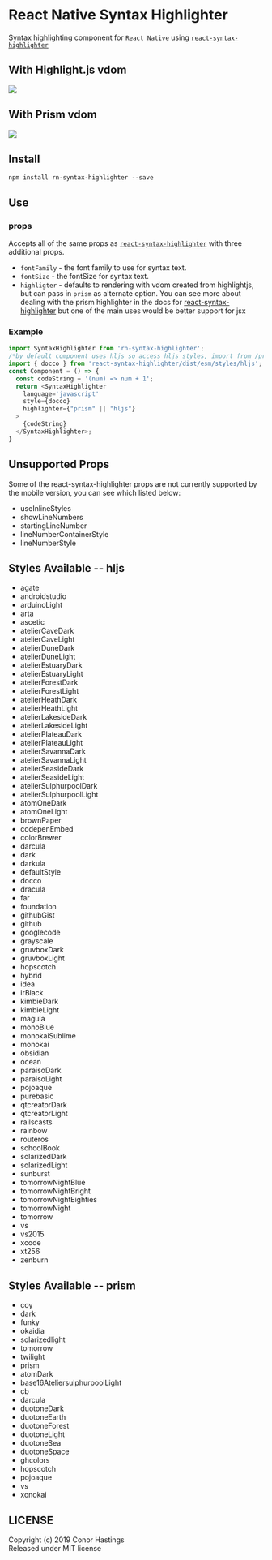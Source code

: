 # React Native Syntax Highlighter

Syntax highlighting component for `React Native` using <a href="https://github.com/conorhastings/react-syntax-highlighter">`react-syntax-highlighter`</a>

<!--
You can see a <a href="https://snack.expo.io/BypG26zdz">demo</a> using snack by <a href="https://expo.io">Expo</a>
-->

## With Highlight.js vdom

<img src="https://github.com/jcubic/rn-syntax-highlighter/blob/master/assets/react-native-syntax-highlighter.gif?raw=true" />

## With Prism vdom
<img src="https://github.com/jcubic/rn-syntax-highlighter/blob/master/assets/react-native-syntax-highlighter-prism.gif?raw=true" />


## Install

`npm install rn-syntax-highlighter --save`


## Use

### props
Accepts all of the same props as <a href='https://github.com/react-syntax-highlighter/react-syntax-highlighter'> `react-syntax-highlighter`</a> with three additional props.
* `fontFamily` - the font family to use for syntax text.
* `fontSize` - the fontSize for syntax text.
* `highligter` - defaults to rendering with vdom created from highlightjs, but can pass in `prism` as alternate option. You can see more about dealing with the prism highlighter in the docs for <a href='https://github.com/react-syntax-highlighter/react-syntax-highlighter'>react-syntax-highlighter</a> but one of the main uses would be better support for jsx

### Example

```js
import SyntaxHighlighter from 'rn-syntax-highlighter';
/*by default component uses hljs so access hljs styles, import from /prism for prism styles */
import { docco } from 'react-syntax-highlighter/dist/esm/styles/hljs';
const Component = () => {
  const codeString = '(num) => num + 1';
  return <SyntaxHighlighter 
  	language='javascript' 
  	style={docco}
  	highlighter={"prism" || "hljs"}
  >
  	{codeString}
  </SyntaxHighlighter>;  
}
```

## Unsupported Props
Some of the react-syntax-highlighter props are not currently supported by the mobile version, you can see which listed below:

- useInlineStyles
- showLineNumbers
- startingLineNumber
- lineNumberContainerStyle
- lineNumberStyle

## Styles Available -- hljs 

* agate
* androidstudio
* arduinoLight
* arta
* ascetic
* atelierCaveDark
* atelierCaveLight
* atelierDuneDark
* atelierDuneLight
* atelierEstuaryDark
* atelierEstuaryLight
* atelierForestDark
* atelierForestLight
* atelierHeathDark
* atelierHeathLight
* atelierLakesideDark
* atelierLakesideLight
* atelierPlateauDark
* atelierPlateauLight
* atelierSavannaDark
* atelierSavannaLight
* atelierSeasideDark
* atelierSeasideLight
* atelierSulphurpoolDark
* atelierSulphurpoolLight
* atomOneDark
* atomOneLight
* brownPaper
* codepenEmbed
* colorBrewer
* darcula
* dark
* darkula
* defaultStyle
* docco
* dracula
* far
* foundation
* githubGist
* github
* googlecode
* grayscale
* gruvboxDark
* gruvboxLight
* hopscotch
* hybrid
* idea
* irBlack
* kimbieDark
* kimbieLight
* magula
* monoBlue
* monokaiSublime
* monokai
* obsidian
* ocean
* paraisoDark
* paraisoLight
* pojoaque
* purebasic
* qtcreatorDark
* qtcreatorLight
* railscasts
* rainbow
* routeros
* schoolBook
* solarizedDark
* solarizedLight
* sunburst
* tomorrowNightBlue
* tomorrowNightBright
* tomorrowNightEighties
* tomorrowNight
* tomorrow
* vs
* vs2015
* xcode
* xt256
* zenburn

## Styles Available -- prism

* coy
* dark
* funky
* okaidia
* solarizedlight
* tomorrow
* twilight
* prism
* atomDark
* base16AteliersulphurpoolLight
* cb
* darcula
* duotoneDark
* duotoneEarth
* duotoneForest
* duotoneLight
* duotoneSea
* duotoneSpace
* ghcolors
* hopscotch
* pojoaque
* vs
* xonokai 

## LICENSE
Copyright (c) 2019 Conor Hastings<br/>
Released under MIT license
